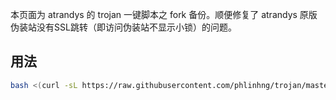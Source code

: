 本页面为 atrandys 的 trojan 一键脚本之 fork 备份。顺便修复了 atrandys 原版伪装站没有SSL跳转（即访问伪装站不显示小锁）的问题。
## 用法
```sh
bash <(curl -sL https://raw.githubusercontent.com/phlinhng/trojan/master/trojan_mult.sh)
```
